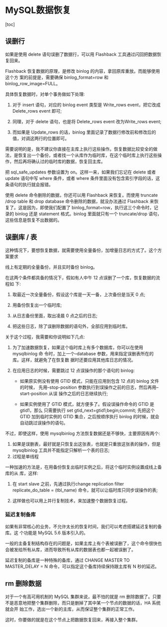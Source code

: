 # MySQL数据恢复

[toc]

## 误删行

如果是使用 delete 语句误删了数据行，可以用 Flashback 工具通过闪回把数据恢复回来。

Flashback 恢复数据的原理，是修改 binlog 的内容，拿回原库重放。而能够使用这个方 案的前提是，需要确保 binlog_format=row 和 binlog_row_image=FULL。

具体恢复数据时，对单个事务做如下处理:

1. 对于 insert 语句，对应的 binlog event 类型是 Write_rows event，把它改成 Delete_rows event 即可;

2. 同理，对于 delete 语句，也是将 Delete_rows event 改为Write_rows event;

3. 而如果是 Update_rows 的话，binlog 里面记录了数据行修改前和修改后的值，对调这两行的位置即可。

需要说明的是，我不建议你直接在主库上执行这些操作。恢复数据比较安全的做法，是恢复出一个备份，或者找一个从库作为临时库，在这个临时库上执行这些操作，然后再将确认过的临时库的数据，恢复回主库。

把 sql_safe_updates 参数设置为 on。这样一来，如果我们忘记在 delete 或者 update 语句中写 where 条件，或者 where 条件里面没有包含索引字段的话，这条语句的执行就会报错。

使用 delete 命令删除的数据，你还可以用 Flashback 来恢复。而使用 truncate /drop table 和 drop database 命令删除的数据，就没办法通过 Flashback 来恢复了。这是因为，即使我们配置了 binlog_format=row，执行这三个命令时，记录的 binlog 还是 statement 格式。binlog 里面就只有一个 truncate/drop 语句，这些信息是恢复不出数据的。

## 误删库 **/** 表

这种情况下，要想恢复数据，就需要使用全量备份，加增量日志的方式了。这个方案要求

线上有定期的全量备份，并且实时备份 binlog。

在这两个条件都具备的情况下，假如有人中午 12 点误删了一个库，恢复数据的流程如 下:

1. 取最近一次全量备份，假设这个库是一天一备，上次备份是当天 0 点; 
2. 用备份恢复出一个临时库;

3. 从日志备份里面，取出凌晨 0 点之后的日志;

4. 把这些日志，除了误删除数据的语句外，全部应用到临时库。

关于这个过程，我需要和你说明如下几点:

1. 为了加速数据恢复，如果这个临时库上有多个数据库，你可以在使用 mysqlbinlog 命 令时，加上一个–database 参数，用来指定误删表所在的库。这样，就避免了在恢复数 据时还要应用其他库日志的情况。

2. 在应用日志的时候，需要跳过 12 点误操作的那个语句的 binlog: 

   * 如果原实例没有使用 GTID 模式，只能在应用到包含 12 点的 binlog 文件的时候， 先用–stop-position 参数执行到误操作之前的日志，然后再用–start-position 从误 操作之后的日志继续执行;

   * 如果实例使用了 GTID 模式，就方便多了。假设误操作命令的 GTID 是 gtid1，那么 只需要执行 set gtid_next=gtid1;begin;commit; 先把这个 GTID 加到临时实例的 GTID 集合，之后按顺序执行 binlog 的时候，就会自动跳过误操作的语句。

不过，即使这样，使用 mysqlbinlog 方法恢复数据还是不够快，主要原因有两个:

1. 如果是误删表，最好就是只恢复出这张表，也就是只重放这张表的操作，但是 mysqlbinlog 工具并不能指定只解析一个表的日志;
2. 过程是单线程

一种加速的方法是，在用备份恢复出临时实例之后，将这个临时实例设置成线上备库的从 库，这样:

1. 在 start slave 之前，先通过执行change replication filter replicate_do_table = (tbl_name) 命令，就可以让临时库只同步误操作的表;

2. 这样做也可以用上并行复制技术，来加速整个数据恢复过程。

### 延迟复制备库

如果有非常核心的业务，不允许太长的恢复时间，我们可以考虑搭建延迟复制的备库。这 个功能是 MySQL 5.6 版本引入的。

一般的主备复制结构存在的问题是，如果主库上有个表被误删了，这个命令很快也会被发给所有从库，进而导致所有从库的数据表也都一起被误删了。

延迟复制的备库是一种特殊的备库，通过 CHANGE MASTER TO MASTER_DELAY = N 命令，可以指定这个备库持续保持跟主库有 N 秒的延迟。

## **rm** 删除数据

对于一个有高可用机制的 MySQL 集群来说，最不怕的就是 rm 删除数据了。只要 不是恶意地把整个集群删除，而只是删掉了其中某一个节点的数据的话，HA 系统就会开 始工作，选出一个新的主库，从而保证整个集群的正常工作。

这时，你要做的就是在这个节点上把数据恢复回来，再接入整个集群。